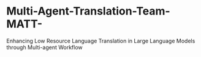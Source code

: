 # Multi-Agent-Translation-Team-MATT-
Enhancing Low Resource Language Translation in Large Language Models through Multi-agent Workflow 
